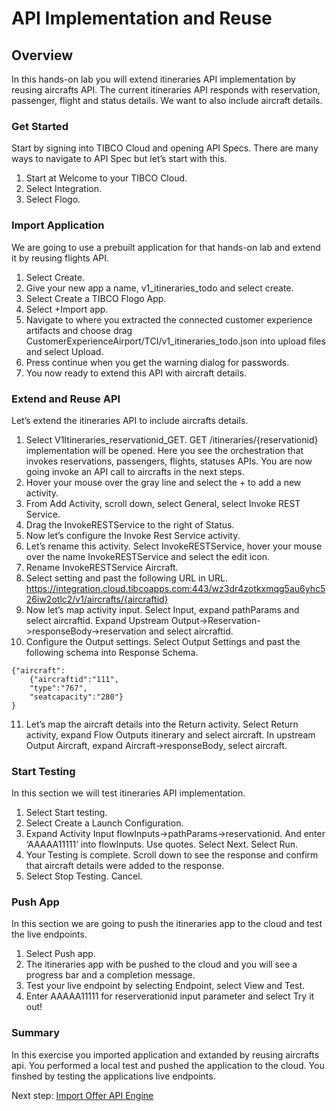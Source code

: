 # API Implementation and Reuse

## Overview
In this hands-on lab you will extend itineraries API implementation by reusing aircrafts API.  The current itineraries API responds with reservation, passenger, flight and status details.  We want to also include aircraft details.  

### Get Started

Start by signing into TIBCO Cloud and opening API Specs.  There are many ways to navigate to API Spec but let’s start with this.

1)	Start at Welcome to your TIBCO Cloud.
2)	Select Integration.
3)	Select Flogo.

### Import Application
We are going to use a prebuilt application for that hands-on lab and extend it by reusing flights API. 

1)	Select Create.
2)	Give your new app a name, v1_itineraries_todo and select create.
3)	Select Create a TIBCO Flogo App.
4)	Select +Import app.
5)	Navigate to where you extracted the connected customer experience artifacts and choose drag CustomerExperienceAirport/TCI/v1_itineraries_todo.json into upload files and select Upload. 
6)	Press continue when you get the warning dialog for passwords.
7)	You now ready to extend this API with aircraft details.
  
### Extend and Reuse API
Let’s extend the itineraries API to include aircrafts details.

1)	Select V1Itineraries_reservationid_GET.  GET /itineraries/{reservationid} implementation will be opened.  Here you see the orchestration that invokes reservations, passengers, flights, statuses APIs.  You are now going invoke an API call to aircrafts in the next steps.
2)	Hover your mouse over the gray line and select the + to add a new activity.
3)	From Add Activity, scroll down, select General, select Invoke REST Service. 
4)	Drag the InvokeRESTService to the right of Status.
5)	Now let’s configure the Invoke Rest Service activity.  
6)	Let’s rename this activity.  Select InvokeRESTService, hover your mouse over the name InvokeRESTService and select the edit icon.  
7)	Rename InvokeRESTService Aircraft.
8)  Select setting and past the following URL in URL.
  https://integration.cloud.tibcoapps.com:443/wz3dr4zotkxmqg5au6yhc526iw2otlc2/v1/aircrafts/{aircraftid}
9)  Now let’s map activity input.  Select Input, expand pathParams and select aircraftid.   Expand Upstream Output->Reservation->responseBody->reservation and select aircraftid.
10) Configure the Output settings.  Select Output Settings and past the following schema into Response Schema.
```
{"aircraft":
    {"aircraftid":"111",
    "type":"767",
    "seatcapacity":"280"}
}
```
11) Let’s map the aircraft details into the Return activity.  Select Return activity, expand Flow Outputs itinerary and select aircraft.  In upstream Output Aircraft, expand Aircraft->responseBody, select aircraft.
  
### Start Testing
In this section we will test itineraries API implementation.

1)	Select Start testing.
2)	Select Create a Launch Configuration.
3)	Expand Activity Input flowInputs->pathParams->reservationid.  And enter ‘AAAAA11111’ into flowInputs.  Use quotes.  Select Next. Select Run.
4)	Your Testing is complete.  Scroll down to see the response and confirm that aircraft details were added to the response.
5)	Select Stop Testing. Cancel. 
  
### Push App
In this section we are going to push the itineraries app to the cloud and test the live endpoints.

1)	Select Push app.
2)	The itineraries app with be pushed to the cloud and you will see a progress bar and a completion message.
3)	Test your live endpoint by selecting Endpoint, select View and Test.
4)	Enter AAAAA11111 for reserverationid input parameter and select Try it out!
  
### Summary
In this exercise you imported application and extanded by reusing aircrafts api.  You performed a local test and pushed the application to the cloud.  You finshed by testing the applications live endpoints.
  
Next step: [Import Offer API Engine](1.TCE.md)
